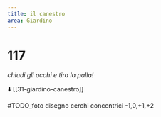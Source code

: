 ```yaml
---
title: il canestro
area: Giardino
---
```

# 117
_chiudi gli occhi e tira la palla!_

⬇️ [[31-giardino-canestro]]

#TODO_foto disegno cerchi concentrici -1,0,+1,+2